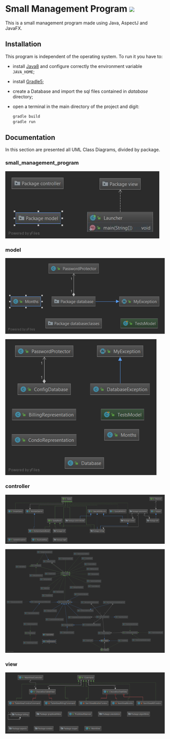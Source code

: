 # Small Management Program ![](https://travis-ci.org/micheleantonazzi/small_management_program.svg?branch=master)
This is a small management program made using Java, AspectJ and JavaFX.

## Installation

This program is independent of the operating system. To run it you have to:

* install [Java8](https://www.oracle.com/technetwork/java/javase/downloads/jdk8-downloads-2133151.html)  and configure correctly the environment variable `JAVA_HOME`;

* install [Gradle5](https://gradle.org/);

* create a Database and import the sql files contained in *database* directory;

* open a terminal in the main directory of the project and digit:
  ```bash
  gradle build
  gradle run
  ```
## Documentation

In this section are presented all UML Class Diagrams, divided by package.

### small_management_program

![Package small_management_program](diagrams/small_management_program.jpg)

### model

![Package model - Collapsed diagram](diagrams/model.png)

![Package model - Complete diagram](diagrams/model-all.png)

### controller

![Package controller - Collapsed diagram](diagrams/controller.png)

![Package controller - Complete diagram](diagrams/controller-all.png)

### view

![Package view - Collapsed diagram](diagrams/view.png)
